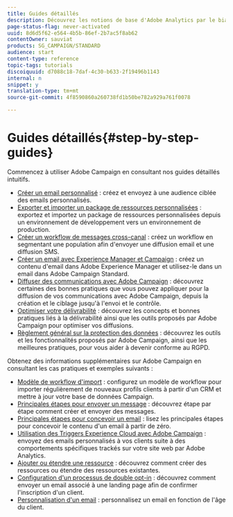 ```yaml
---
title: Guides détaillés
description: Découvrez les notions de base d'Adobe Analytics par le biais de procédures détaillées simples et tirez parti de la puissance de la solution.
page-status-flag: never-activated
uuid: 8d6d5f62-e564-4b5b-86ef-2b7ac5f8ab62
contentOwner: sauviat
products: SG_CAMPAIGN/STANDARD
audience: start
content-type: reference
topic-tags: tutorials
discoiquuid: d7088c18-7daf-4c30-b633-2f19496b1143
internal: n
snippet: y
translation-type: tm+mt
source-git-commit: 4f8590860a260738fd1b50be782a929a761f0078

---
```



# Guides détaillés{#step-by-step-guides}

Commencez à utiliser Adobe Campaign en consultant nos guides détaillés intuitifs.

* [Créer un email personnalisé](https://helpx.adobe.com/campaign/kb/acs-get-started-with-emails.html) : créez et envoyez à une audience ciblée des emails personnalisés.
* [Exporter et importer un package de ressources personnalisées](https://docs.campaign.adobe.com/doc/standard/getting_started/en/ACS_ImportExport.html) : exportez et importez un package de ressources personnalisées depuis un environnement de développement vers un environnement de production.
* [Créer un workflow de messages cross-canal](https://docs.campaign.adobe.com/doc/standard/getting_started/en/ACS_WorkflowSegmentation.html) : créez un workflow en segmentant une population afin d'envoyer une diffusion email et une diffusion SMS.
* [Créer un email avec Experience Manager et Campaign](https://docs.campaign.adobe.com/doc/standard/getting_started/en/ACS_AEM.html) : créez un contenu d'email dans Adobe Experience Manager et utilisez-le dans un email dans Adobe Campaign Standard.
* [Diffuser des communications avec Adobe Campaign](https://helpx.adobe.com/campaign/kb/delivery-best-practices.html) : découvrez certaines des bonnes pratiques que vous pouvez appliquer pour la diffusion de vos communications avec Adobe Campaign, depuis la création et le ciblage jusqu'à l'envoi et le contrôle.
* [Optimiser votre délivrabilité](https://docs.campaign.adobe.com/doc/standard/getting_started/en/ACS_Deliverability.html) : découvrez les concepts et bonnes pratiques liés à la délivrabilité ainsi que les outils proposés par Adobe Campaign pour optimiser vos diffusions.
* [Règlement général sur la protection des données](https://docs.campaign.adobe.com/doc/standard/getting_started/en/ACS_GDPR.html) : découvrez les outils et les fonctionnalités proposés par Adobe Campaign, ainsi que les meilleures pratiques, pour vous aider à devenir conforme au RGPD.

Obtenez des informations supplémentaires sur Adobe Campaign en consultant les cas pratiques et exemples suivants :

* [Modèle de workflow d'import](../../automating/using/importing-data.md#example--import-workflow-template) : configurez un modèle de workflow pour importer régulièrement de nouveaux profils clients à partir d'un CRM et mettre à jour votre base de données Campaign.
* [Principales étapes pour envoyer un message](../../channels/using/key-steps-to-send-a-message.md) : découvrez étape par étape comment créer et envoyer des messages.
* [Principales étapes pour concevoir un email](../../designing/using/designing-from-scratch.md#designing-an-email-content-from-scratch) : lisez les principales étapes pour concevoir le contenu d'un email à partir de zéro.
* [Utilisation des Triggers Experience Cloud avec Adobe Campaign](../../integrating/using/abandonment-triggers-use-cases.md) : envoyez des emails personnalisés à vos clients suite à des comportements spécifiques trackés sur votre site web par Adobe Analytics.
* [Ajouter ou étendre une ressource](../../developing/using/key-steps-to-add-a-resource.md) : découvrez comment créer des ressources ou étendre des ressources existantes.
* [Configuration d'un processus de double opt-in](../../channels/using/setting-up-a-double-opt-in-process.md) : découvrez comment envoyer un email associé à une landing page afin de confirmer l'inscription d'un client.
* [Personnalisation d'un email](../../designing/using/personalization.md#example-email-personalization) : personnalisez un email en fonction de l'âge du client.
